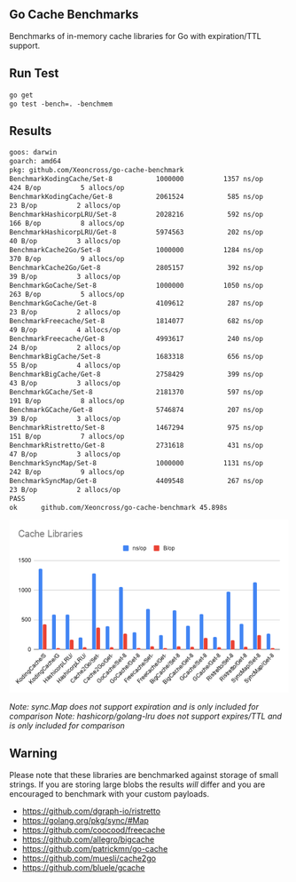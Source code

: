 ## Go Cache Benchmarks

Benchmarks of in-memory cache libraries for Go with expiration/TTL support.

## Run Test

    go get
    go test -bench=. -benchmem

## Results

```
goos: darwin
goarch: amd64
pkg: github.com/Xeoncross/go-cache-benchmark
BenchmarkKodingCache/Set-8         	 1000000	      1357 ns/op	     424 B/op	       5 allocs/op
BenchmarkKodingCache/Get-8         	 2061524	       585 ns/op	      23 B/op	       2 allocs/op
BenchmarkHashicorpLRU/Set-8        	 2028216	       592 ns/op	     166 B/op	       8 allocs/op
BenchmarkHashicorpLRU/Get-8        	 5974563	       202 ns/op	      40 B/op	       3 allocs/op
BenchmarkCache2Go/Set-8            	 1000000	      1284 ns/op	     370 B/op	       9 allocs/op
BenchmarkCache2Go/Get-8            	 2805157	       392 ns/op	      39 B/op	       3 allocs/op
BenchmarkGoCache/Set-8             	 1000000	      1050 ns/op	     263 B/op	       5 allocs/op
BenchmarkGoCache/Get-8             	 4109612	       287 ns/op	      23 B/op	       2 allocs/op
BenchmarkFreecache/Set-8           	 1814077	       682 ns/op	      49 B/op	       4 allocs/op
BenchmarkFreecache/Get-8           	 4993617	       240 ns/op	      24 B/op	       2 allocs/op
BenchmarkBigCache/Set-8            	 1683318	       656 ns/op	      55 B/op	       4 allocs/op
BenchmarkBigCache/Get-8            	 2758429	       399 ns/op	      43 B/op	       3 allocs/op
BenchmarkGCache/Set-8              	 2181370	       597 ns/op	     191 B/op	       8 allocs/op
BenchmarkGCache/Get-8              	 5746874	       207 ns/op	      39 B/op	       3 allocs/op
BenchmarkRistretto/Set-8           	 1467294	       975 ns/op	     151 B/op	       7 allocs/op
BenchmarkRistretto/Get-8           	 2731618	       431 ns/op	      47 B/op	       3 allocs/op
BenchmarkSyncMap/Set-8             	 1000000	      1131 ns/op	     242 B/op	       9 allocs/op
BenchmarkSyncMap/Get-8             	 4409548	       267 ns/op	      23 B/op	       2 allocs/op
PASS
ok  	github.com/Xeoncross/go-cache-benchmark	45.898s
```

![benchmark](benchmarks.png)

_Note: sync.Map does not support expiration and is only included for comparison_
_Note: hashicorp/golang-lru does not support expires/TTL and is only included for comparison_


## Warning

Please note that these libraries are benchmarked against storage of small strings. If you are storing large blobs the results _will_ differ and you are encouraged to benchmark with your custom payloads.

- https://github.com/dgraph-io/ristretto
- https://golang.org/pkg/sync/#Map
- https://github.com/coocood/freecache
- https://github.com/allegro/bigcache
- https://github.com/patrickmn/go-cache
- https://github.com/muesli/cache2go
- https://github.com/bluele/gcache
